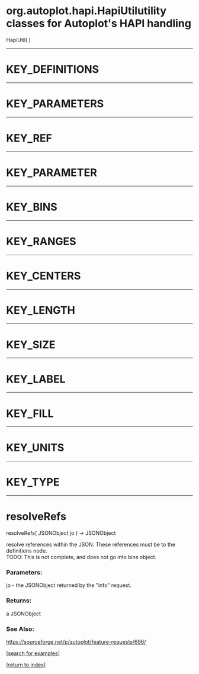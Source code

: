 # org.autoplot.hapi.HapiUtilutility classes for Autoplot's HAPI handling
HapiUtil( )


***
<a name="KEY_DEFINITIONS"></a>
# KEY_DEFINITIONS



***
<a name="KEY_PARAMETERS"></a>
# KEY_PARAMETERS



***
<a name="KEY_REF"></a>
# KEY_REF



***
<a name="KEY_PARAMETER"></a>
# KEY_PARAMETER



***
<a name="KEY_BINS"></a>
# KEY_BINS



***
<a name="KEY_RANGES"></a>
# KEY_RANGES



***
<a name="KEY_CENTERS"></a>
# KEY_CENTERS



***
<a name="KEY_LENGTH"></a>
# KEY_LENGTH



***
<a name="KEY_SIZE"></a>
# KEY_SIZE



***
<a name="KEY_LABEL"></a>
# KEY_LABEL



***
<a name="KEY_FILL"></a>
# KEY_FILL



***
<a name="KEY_UNITS"></a>
# KEY_UNITS



***
<a name="KEY_TYPE"></a>
# KEY_TYPE



***
<a name="resolveRefs"></a>
# resolveRefs
resolveRefs( JSONObject jo ) &rarr; JSONObject

resolve references within the JSON.  These references must be
 to the definitions node.  
 TODO: This is not complete, and does not go into bins object.

### Parameters:
jo - the JSONObject returned by the "info" request.

### Returns:
a JSONObject

### See Also:
<a href='https://sourceforge.net/p/autoplot/feature-requests/696/'>https://sourceforge.net/p/autoplot/feature-requests/696/</a> <br>

<a href="https://github.com/autoplot/dev/search?q=resolveRefs&unscoped_q=resolveRefs">[search for examples]</a>

<a href="https://github.com/autoplot/documentation/blob/master/javadoc/index-all.md">[return to index]</a>


